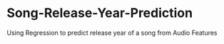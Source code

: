 # Song-Release-Year-Prediction
Using Regression to predict release year of a song from Audio Features
